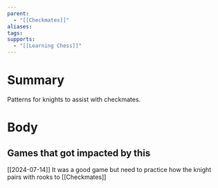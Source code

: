 ```yaml
---
parent:
  - "[[Checkmates]]"
aliases: 
tags: 
supports:
  - "[[Learning Chess]]"
---
```

# Summary 
Patterns for knights to assist with checkmates.
# Body

## Games that got impacted by this
[[2024-07-14]]
It was a good game but need to practice how the knight pairs with rooks to [[Checkmates]]